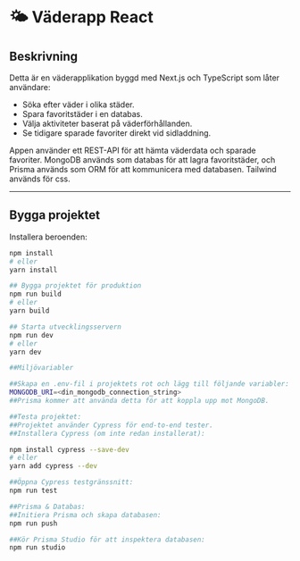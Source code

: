 # 🌤️ Väderapp React

## Beskrivning
Detta är en väderapplikation byggd med Next.js och TypeScript som låter användare:

- Söka efter väder i olika städer.
- Spara favoritstäder i en databas.
- Välja aktiviteter baserat på väderförhållanden.
- Se tidigare sparade favoriter direkt vid sidladdning.

Appen använder ett REST-API för att hämta väderdata och sparade favoriter. MongoDB används som databas för att lagra favoritstäder, och Prisma används som ORM för att kommunicera med databasen. Tailwind används för css.

---

## Bygga projektet

Installera beroenden:

```bash
npm install
# eller
yarn install

## Bygga projektet för produktion
npm run build
# eller
yarn build

## Starta utvecklingsservern
npm run dev
# eller
yarn dev

##Miljövariabler

##Skapa en .env-fil i projektets rot och lägg till följande variabler:
MONGODB_URI=<din_mongodb_connection_string>
##Prisma kommer att använda detta för att koppla upp mot MongoDB.

##Testa projektet:
##Projektet använder Cypress för end-to-end tester.
##Installera Cypress (om inte redan installerat):

npm install cypress --save-dev
# eller
yarn add cypress --dev

##Öppna Cypress testgränssnitt:
npm run test

##Prisma & Databas:
##Initiera Prisma och skapa databasen:
npm run push

##Kör Prisma Studio för att inspektera databasen:
npm run studio